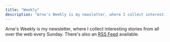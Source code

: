 ```yaml
---
title: "Weekly"
description: "Arne's Weekly is my newsletter, where I collect interesting stories from all over the web every Sunday."
---
```


Arne's Weekly is my newsletter, where I collect interesting stories from all
over the web every Sunday.
There's also an [RSS Feed](/weekly/atom.xml) available.
